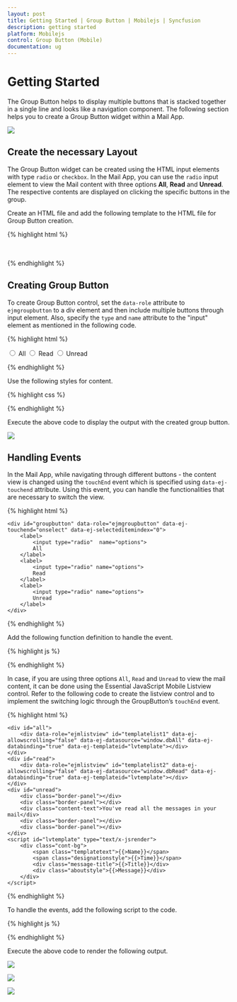 ```yaml
---
layout: post
title: Getting Started | Group Button | Mobilejs | Syncfusion
description: getting started
platform: Mobilejs
control: Group Button (Mobile)
documentation: ug
---
```


# Getting Started

The Group Button helps to display multiple buttons that is stacked together in a single line and looks like a navigation component. The following section helps you to create a Group Button widget within a Mail App.

![](Getting-Started_images/Getting-Started_img1.png)

## Create the necessary Layout 

The Group Button widget can be created using the HTML input elements with type `radio` or `checkbox`. In the Mail App, you can use the `radio` input element to view the Mail content with three options **All**, **Read** and **Unread**. The respective contents are displayed on clicking the specific buttons in the group. 

Create an HTML file and add the following template to the HTML file for Group Button creation.

{% highlight html %}

<!DOCTYPE html>
<html>
<head>
    <meta id="viewport" name="viewport" content="width=device-width, initial-scale=1.0,maximum-scale=1.0, user-scalable=no" />
    <title>Group Button</title>
    <link href="[http://cdn.syncfusion.com/{{ site.releaseversion }}/js/mobile/ej.mobile.all.min.css](http://cdn.syncfusion.com/{{ site.releaseversion }}/js/mobile/ej.mobile.all.min.css)" rel="stylesheet" />
    <script src="[https://cdn.syncfusion.com/js/assets/external/jquery-1.10.2.min.js](https://cdn.syncfusion.com/js/assets/external/jquery-1.10.2.min.js)"></script>
    <script src="[https://cdn.syncfusion.com/js/assets/external/jsrender.min.js](https://cdn.syncfusion.com/js/assets/external/jsrender.min.js)"></script>
    <script src="[http://cdn.syncfusion.com/{{ site.releaseversion }}/js/mobile/ej.mobile.all.min.js](http://cdn.syncfusion.com/{{ site.releaseversion }}/js/mobile/ej.mobile.all.min.js)"></script>
</head>
<body>
    <!-- header control -->
    <div id="header" data-role="ejmnavigationbar" data-ej-title="Mail" data-ej-isrelative="true" data-ej-titlealignment="center"></div>
    <div id="grpbutton_sample" class="sample">
        <div>
            <!--Add Group Button control-->
        </div>
    </div>
    <!--Scroll Panel-->
    <div data-role="ejmscrollpanel" data-ej-target="grpbutton_sample"></div>
</body>
</html>

{% endhighlight %}

## Creating Group Button

To create Group Button control, set the `data-role` attribute to `ejmgroupbutton` to a div element and then include multiple buttons through input element. Also, specify the `type` and `name` attribute to the "input" element as mentioned in the following code.

{% highlight html %}

<!--Group Button Control-->
   <div id="groupbutton" data-role="ejmgroupbutton"  data-ej-selecteditemindex="0">
        <label>
            <input type="radio"  name="options">
            All
        </label>
        <label>
            <input type="radio" name="options">
            Read
        </label>
        <label>
            <input type="radio" name="options">
            Unread
        </label>
    </div>

{% endhighlight %}

Use the following styles for content.

{% highlight css %}

<style type="text/css">
    .sample {
        padding-top: 20px;
        text-align: center;
    }

    .cont-bg {
        text-align: left;
        padding-left: 20px;
        padding-right: 20px;
    }

    .templatetext {
        font-size: 15px;
        font-weight: bolder !important;
        position: relative;
        top: 10px;
    }

    .designationstyle {
        float: right;
        font-size: 12px;
        padding-top: 13px;
        position: relative;
    }

    .message-title {
        font-weight: bold !important;
        font-size: 14px;
        padding-top: 10px;
    }

    .aboutstyle {
        font-size: 14px;
        overflow: hidden;
        padding-top: 10px;
        text-align: justify;
        text-overflow: ellipsis;
        white-space: nowrap;
    }

    .border-panel {
        height: 25px;
    }

    .content-text {
        color: #C0C0C0;
        height: 0px;
    }

    #all, #read, #unread {
        padding-top: 20px;
    }
</style>

{% endhighlight %}

Execute the above code to display the output with the created group button. 

![](Getting-Started_images/Getting-Started_img2.png)

## Handling Events

In the Mail App, while navigating through different buttons - the content view is changed using the `touchEnd` event which is specified using `data-ej-touchend` attribute. Using this event, you can handle the functionalities that are necessary to switch the view.


{% highlight html %}

    <div id="groupbutton" data-role="ejmgroupbutton" data-ej-touchend="onselect" data-ej-selecteditemindex="0">
        <label>
            <input type="radio"  name="options">
            All
        </label>
        <label>
            <input type="radio" name="options">
            Read
        </label>
        <label>
            <input type="radio" name="options">
            Unread
        </label>
    </div>

<!--Add the Mail Content-->

{% endhighlight %}

Add the following function definition to handle the event.

{% highlight js %}

<script type="text/javascript">

    function onselect(args) {
        // Touch End Event Handling
    }
    
</script>

{% endhighlight %}

In case, if you are using three options `All`, `Read` and `Unread` to view the mail content, it can be done using the Essential JavaScript Mobile Listview control. Refer to the following code to create the listview control and to implement the switching logic through the GroupButton’s `touchEnd` event.

{% highlight html %}

    <div id="all">
        <div data-role="ejmlistview" id="templatelist1" data-ej-allowscrolling="false" data-ej-datasource="window.dbAll" data-ej-databinding="true" data-ej-templateid="lvtemplate"></div>
    </div>
    <div id="read">
        <div data-role="ejmlistview" id="templatelist2" data-ej-allowscrolling="false" data-ej-datasource="window.dbRead" data-ej-databinding="true" data-ej-templateid="lvtemplate"></div>
    </div>
    <div id="unread">
        <div class="border-panel"></div>
        <div class="border-panel"></div>
        <div class="content-text">You've read all the messages in your mail</div>
        <div class="border-panel"></div>
        <div class="border-panel"></div>
    </div>
    <script id="lvtemplate" type="text/x-jsrender">
        <div class="cont-bg">
            <span class="templatetext">{{>Name}}</span>
            <span class="designationstyle">{{>Time}}</span>
            <div class="message-title">{{>Title}}</div>
            <div class="aboutstyle">{{>Message}}</div>
        </div>
    </script>

{% endhighlight %}

To handle the events, add the following script to the code.

{% highlight js %}
    
<script type="text/javascript">
    $(function () {
        //hiding read and unread elements initially
        $("#read,#unread").hide();
    });

    //Touch End Event Handling
    function onselect(args) {
        $("#all,#read,#unread").hide();
        $("#" + args.text.toLowerCase()).show();
    }

    window.dbMailContent =
    [{ "Name": "John Linden", "Title": "Fw:Training", "Message": "All WinRT controls are optimized for touch, supporting common gestures: zooming,panning, selecting, double-tapping, rotating, resizing.", "Time": "20th May", "Flag": "All" },
    { "Name": "David", "Title": "Re:Training", "Message": "All the components in the ASP. NET MVC Essential Studio have been built from the ground up with performance in mind and are extremely lightweight.", "Time": "16th May", "Flag": "All" },
    { "Name": "Erik", "Title": "Re:Training", "Message": "Syncfusion Metro Studio is a collection of over 2500 Metro-style icon templates that can be easily customized to create thousands of unique Metro icons.", "Time": "10th May", "Flag": "All" },
    { "Name": "Claire", "Title": "Fw:Training", "Message": "All the components in the ASP. NET MVC Essential Studio have been built from the ground up with performance in mind and are extremely lightweight.", "Time": "16th May", "Flag": "Read" },
    { "Name": "David", "Title": "Re:Training", "Message": "All WinRT controls are optimized for touch, supporting common gestures: zooming,panning, selecting, double-tapping, rotating, resizing.", "Time": "10th May", "Flag": "Read" },
    { "Name": "John Linden", "Title": "Re:Training", "Message": "With our sophisiticated Direct-Trac support system, built from the ground up to support enterprise customers, you will have a streamlined experience working with our support team.", "Time": "5th May", "Flag": "Read" }];
    window.dbAll = ej.DataManager(window.dbMailContent).executeLocal(ej.Query().from(window.dbMailContent).where(ej.Predicate("Flag", ej.FilterOperators.equal, "All")));
    window.dbRead = ej.DataManager(window.dbMailContent).executeLocal(ej.Query().from(window.dbMailContent).where(ej.Predicate("Flag", ej.FilterOperators.equal, "Read")));
</script>
    
{% endhighlight %}

Execute the above code to render the following output. 

![](Getting-Started_images/Getting-Started_img3.png)

![](Getting-Started_images/Getting-Started_img4.png)

![](Getting-Started_images/Getting-Started_img5.png)